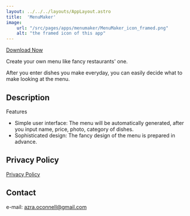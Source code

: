```yaml
---
layout: ../../../layouts/AppLayout.astro
title:  'MenuMaker'
image:
    url: "/src/pages/apps/menumaker/MenuMaker_icon_framed.png"
    alt: "the framed icon of this app"
---
```


[Download Now](https://apps.apple.com/app/menumaker-simple-design/id6670743591?)

Create your own menu like fancy restaurants' one.

After you enter dishes you make everyday, you can easily decide what to make looking at the menu.

## Description

Features

- Simple user interface: The menu will be automatically generated, after you input name, price, photo, category of dishes.  
- Sophisticated design: The fancy design of the menu is prepared in advance.

## Privacy Policy

[Privacy Policy](/apps/menumaker/privacy_policy/)


## Contact
e-mail: azra.oconnell@gmail.com